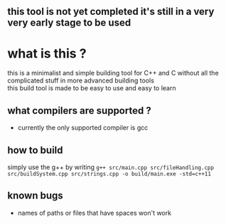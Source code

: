 ## **this tool is not yet completed it's still in a very very early stage to be used**

# what is this ?
this is a minimalist and simple building tool for C++ and C without all the complicated stuff in more advanced building tools<br>
this build tool is made to be easy to use and easy to learn
## what compilers are supported ?
- currently the only supported compiler is gcc
  
## how to build
simply use the g++ by writing `g++ src/main.cpp src/fileHandling.cpp src/buildSystem.cpp src/strings.cpp -o build/main.exe -std=c++11`

## known bugs
- names of paths or files that have spaces won't work